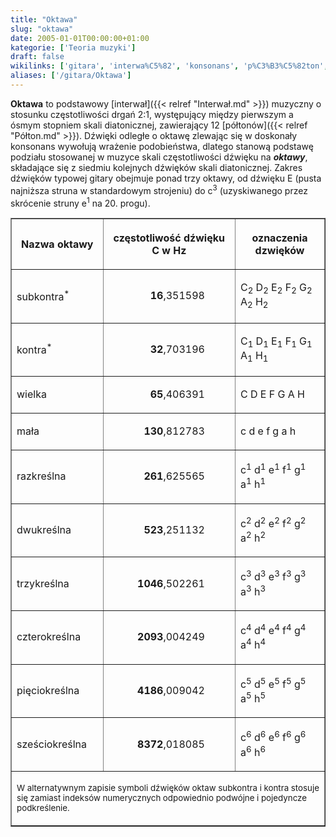 ```yaml
---
title: "Oktawa"
slug: "oktawa"
date: 2005-01-01T00:00:00+01:00
kategorie: ['Teoria muzyki']
draft: false
wikilinks: ['gitara', 'interwa%C5%82', 'konsonans', 'p%C3%B3%C5%82ton', 'skala_diatoniczna', 'strojenie_gitary', 'struna']
aliases: ['/gitara/Oktawa']
---
```

**Oktawa** to podstawowy [interwał]({{< relref "Interwał.md" >}}) muzyczny o
stosunku częstotliwości drgań 2:1, występujący między pierwszym a ósmym
stopniem skali diatonicznej<!-- link nie odnosił się do niczego: 'Oktawa' ('content/parked/teoria-muzyki/Oktawa.md') links to 'skala_diatoniczna' ('content/parked/teoria-muzyki/skala_diatoniczna.md') and that does not exist -->, zawierający
12 [półtonów]({{< relref "Półton.md" >}}). Dźwięki odległe o oktawę zlewając się
w doskonały konsonans<!-- link nie odnosił się do niczego: 'Oktawa' ('content/parked/teoria-muzyki/Oktawa.md') links to 'konsonans' ('content/parked/teoria-muzyki/konsonans.md') and that does not exist --> wywołują wrażenie
podobieństwa, dlatego stanową podstawę podziału stosowanej w muzyce
skali częstotliwości dźwięku na ***oktawy***, składające się z siedmiu
kolejnych dźwięków skali diatonicznej. Zakres dźwięków typowej
gitary<!-- link nie odnosił się do niczego: 'Oktawa' ('content/parked/teoria-muzyki/Oktawa.md') links to 'gitara' ('content/parked/teoria-muzyki/gitara.md') and that does not exist --> obejmuje ponad trzy oktawy, od dźwięku E
(pusta najniższa struna<!-- link nie odnosił się do niczego: 'Oktawa' ('content/parked/teoria-muzyki/Oktawa.md') links to 'struna' ('content/parked/teoria-muzyki/struna.md') and that does not exist --> w standardowym
strojeniu<!-- link nie odnosił się do niczego: 'Oktawa' ('content/parked/teoria-muzyki/Oktawa.md') links to 'strojenie_gitary' ('content/parked/teoria-muzyki/strojenie_gitary.md') and that does not exist -->) do c<sup>3</sup> (uzyskiwanego
przez skrócenie struny e<sup>1</sup> na 20. progu).


<table border=1>

<tr>

<th>

Nazwa oktawy

</th>

<th>

częstotliwość
dźwięku C w Hz

</th>

<th>

oznaczenia dzwięków

</th>

</tr>

<tr>

<td>

subkontra<sup>\*</sup>

</td>

<td style="text-align:right; padding-right:3em;">

**16**,351598

</td>

<td>

C<sub>2</sub> D<sub>2</sub> E<sub>2</sub> F<sub>2</sub> G<sub>2</sub>
A<sub>2</sub> H<sub>2</sub>

</td>

</tr>

<tr>

<td>

kontra<sup>\*</sup>

</td>

<td style="text-align:right; padding-right:3em;">

**32**,703196

</td>

<td>

C<sub>1</sub> D<sub>1</sub> E<sub>1</sub> F<sub>1</sub> G<sub>1</sub>
A<sub>1</sub> H<sub>1</sub>

</td>

</tr>

<tr>

<td>

wielka

</td>

<td style="text-align:right; padding-right:3em;">

**65**,406391

</td>

<td>

C D E F G A H

</td>

</tr>

<tr>

<td>

mała

</td>

<td style="text-align:right; padding-right:3em;">

**130**,812783

</td>

<td>

c d e f g a h

</td>

</tr>

<tr>

<td>

razkreślna

</td>

<td style="text-align:right; padding-right:3em;">

**261**,625565

</td>

<td>

c<sup>1</sup> d<sup>1</sup> e<sup>1</sup> f<sup>1</sup> g<sup>1</sup>
a<sup>1</sup> h<sup>1</sup>

</td>

</tr>

<tr>

<td>

dwukreślna

</td>

<td style="text-align:right; padding-right:3em;">

**523**,251132

</td>

<td>

c<sup>2</sup> d<sup>2</sup> e<sup>2</sup> f<sup>2</sup> g<sup>2</sup>
a<sup>2</sup> h<sup>2</sup>

</td>

</tr>

<tr>

<td>

trzykreślna

</td>

<td style="text-align:right; padding-right:3em;">

**1046**,502261

</td>

<td>

c<sup>3</sup> d<sup>3</sup> e<sup>3</sup> f<sup>3</sup> g<sup>3</sup>
a<sup>3</sup> h<sup>3</sup>

</td>

</tr>

<tr>

<td>

czterokreślna

</td>

<td style="text-align:right; padding-right:3em;">

**2093**,004249

</td>

<td>

c<sup>4</sup> d<sup>4</sup> e<sup>4</sup> f<sup>4</sup> g<sup>4</sup>
a<sup>4</sup> h<sup>4</sup>

</td>

</tr>

<tr>

<td>

pięciokreślna

</td>

<td style="text-align:right; padding-right:3em;">

**4186**,009042

</td>

<td>

c<sup>5</sup> d<sup>5</sup> e<sup>5</sup> f<sup>5</sup> g<sup>5</sup>
a<sup>5</sup> h<sup>5</sup>

</td>

</tr>

<tr>

<td>

sześciokreślna

</td>

<td style="text-align:right; padding-right:3em;">

**8372**,018085

</td>

<td>

c<sup>6</sup> d<sup>6</sup> e<sup>6</sup> f<sup>6</sup> g<sup>6</sup>
a<sup>6</sup> h<sup>6</sup>

</td>

</tr>

<tr>

<td colspan=3>

<small>W alternatywnym zapisie symboli dźwięków oktaw subkontra i kontra
stosuje się zamiast
indeksów numerycznych odpowiednio podwójne i pojedyncze podkreślenie.
</small>

</td>

</tr>

</table>

